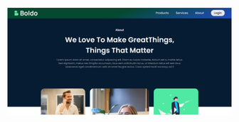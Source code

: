 ![screenshot](https://github.com/th-perera/boldo-html-css/blob/main/assets/Screenshot.png?raw=true)
